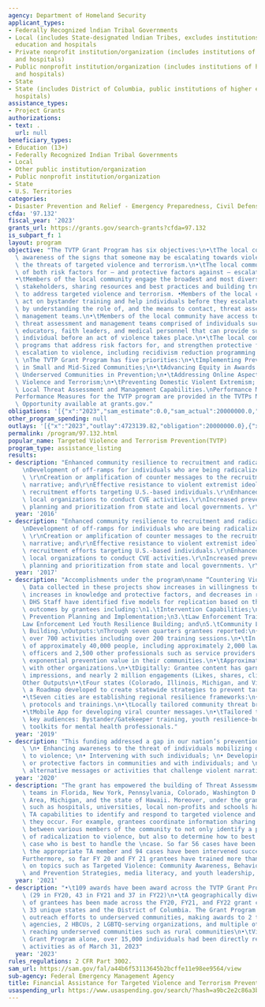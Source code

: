 ```yaml
---
agency: Department of Homeland Security
applicant_types:
- Federally Recognized lndian Tribal Governments
- Local (includes State-designated lndian Tribes, excludes institutions of higher
  education and hospitals
- Private nonprofit institution/organization (includes institutions of higher education
  and hospitals)
- Public nonprofit institution/organization (includes institutions of higher education
  and hospitals)
- State
- State (includes District of Columbia, public institutions of higher education and
  hospitals)
assistance_types:
- Project Grants
authorizations:
- text: .
  url: null
beneficiary_types:
- Education (13+)
- Federally Recognized Indian Tribal Governments
- Local
- Other public institution/organization
- Public nonprofit institution/organization
- State
- U.S. Territories
categories:
- Disaster Prevention and Relief - Emergency Preparedness, Civil Defense
cfda: '97.132'
fiscal_year: '2023'
grants_url: https://grants.gov/search-grants?cfda=97.132
is_subpart_f: 1
layout: program
objective: "The TVTP Grant Program has six objectives:\n•\tThe local community has\
  \ awareness of the signs that someone may be escalating towards violence and of\
  \ the threats of targeted violence and terrorism.\n•\tThe local community has awareness\
  \ of both risk factors for – and protective factors against – escalation to violence.\n\
  •\tMembers of the local community engage the broadest and most diverse set of local\
  \ stakeholders, sharing resources and best practices and building trusted partnerships\
  \ to address targeted violence and terrorism. •Members of the local community can\
  \ act on bystander training and help individuals before they escalate to violence\
  \ by understanding the role of, and the means to contact, threat assessment, and\
  \ management teams.\n•\tMembers of the local community have access to multi-disciplinary\
  \ threat assessment and management teams comprised of individuals such as psychologists,\
  \ educators, faith leaders, and medical personnel that can provide support to an\
  \ individual before an act of violence takes place.\n•\tThe local community has\
  \ programs that address risk factors for, and strengthen protective factors against,\
  \ escalation to violence, including recidivism reduction programming.\nPriorities:\
  \ \nThe TVTP Grant Program has five priorities:\n•\tImplementing Prevention Capabilities\
  \ in Small and Mid-Sized Communities;\n•\tAdvancing Equity in Awards and Engaging\
  \ Underserved Communities in Prevention;\n•\tAddressing Online Aspects of Targeted\
  \ Violence and Terrorism;\n•\tPreventing Domestic Violent Extremism; and\n•\tEnhancing\
  \ Local Threat Assessment and Management Capabilities.\nPerformance Measures:\n\
  Performance Measures for the TVTP program are provided in the TVTPs Notice of Funding\
  \ Opportunity available at grants.gov."
obligations: '[{"x":"2023","sam_estimate":0.0,"sam_actual":20000000.0,"usa_spending_actual":19805288.41},{"x":"2024","sam_estimate":0.0,"sam_actual":20000000.0,"usa_spending_actual":17906547.94},{"x":"2025","sam_estimate":0.0,"sam_actual":0.0,"usa_spending_actual":0.0}]'
other_program_spending: null
outlays: '[{"x":"2023","outlay":4723139.82,"obligation":20000000.0},{"x":"2024","outlay":0.0,"obligation":18000000.0},{"x":"2025","outlay":0.0,"obligation":0.0}]'
permalink: /program/97.132.html
popular_name: Targeted Violence and Terrorism Prevention(TVTP)
program_type: assistance_listing
results:
- description: "Enhanced community resilience to recruitment and radicalization; \r\
    \nDevelopment of off-ramps for individuals who are being radicalized to violence;\
    \ \r\nCreation or amplification of counter messages to the recruitment or radicalization\
    \ narrative; and\r\nEffective resistance to violent extremist ideology and online\
    \ recruitment efforts targeting U.S.-based individuals.\r\nEnhanced capacity of\
    \ local organizations to conduct CVE activities.\r\nIncreased prevention and resilience\
    \ planning and prioritization from state and local governments. \r\n"
  year: '2016'
- description: "Enhanced community resilience to recruitment and radicalization; \r\
    \nDevelopment of off-ramps for individuals who are being radicalized to violence;\
    \ \r\nCreation or amplification of counter messages to the recruitment or radicalization\
    \ narrative; and\r\nEffective resistance to violent extremist ideology and online\
    \ recruitment efforts targeting U.S.-based individuals.\r\nEnhanced capacity of\
    \ local organizations to conduct CVE activities.\r\nIncreased prevention and resilience\
    \ planning and prioritization from state and local governments. \r\n"
  year: '2017'
- description: "Accomplishments under the program\nname “Countering Violent Extremism”:\
    \ Data collected in these projects show increases in willingness to intervene,\
    \ increases in knowledge and protective factors, and decreases in risk factors.\
    \ DHS Staff have identified five models for replication based on these positive\
    \ outcomes by grantees including:\n1.\tIntervention Capabilities;\n2.\tRegional\
    \ Prevention Planning and Implementation;\n3.\tLaw Enforcement Training;\n4.\t\
    Law Enforcement Led Youth Resilience Building; and\n5.\tCommunity Led Resilience\
    \ Building.\nOutputs:\nThrough seven quarters grantees reported:\n•\tConducting\
    \ over 700 activities including over 200 training sessions.\n•\tIn person participation\
    \ of approximately 40,000 people, including approximately 2,000 law enforcement\
    \ officers and 2,500 other professionals such as service providers that have an\
    \ exponential prevention value in their communities.\n•\tApproximately 1,300 partnerships\
    \ with other organizations.\n•\tDigitally: Grantee content has garnered 4 million\
    \ impressions, and nearly 2 million engagements (Likes, shares, clicks, etc.).\n\
    Other Outputs\n•\tFour states (Colorado, Illinois, Michigan, and Virginia) piloted\
    \ a Roadmap developed to create statewide strategies to prevent targeted violence\n\
    •\tSeven cities are establishing regional resilience frameworks:\n•\tIntervention\
    \ protocols and trainings.\n•\tLocally tailored community threat briefings.\n\
    •\tMobile App for developing viral counter messages.\n•\tTailored training to\
    \ key audiences: Bystander/Gatekeeper training, youth resilience-building curricula,\
    \ toolkits for mental health professionals."
  year: '2019'
- description: "This funding addressed a gap in our nation’s prevention capabilities:\
    \ \n• Enhancing awareness to the threat of individuals mobilizing or radicalizing\
    \ to violence; \n• Intervening with such individuals; \n• Developing resilience\
    \ or protective factors in communities and with individuals; and \n• Providing\
    \ alternative messages or activities that challenge violent narratives."
  year: '2020'
- description: "The grant has empowered the building of Threat Assessment Management\
    \ teams in Florida, New York, Pennsylvania, Colorado, Washington D.C., the Bay\
    \ Area, Michigan, and the state of Hawaii. Moreover, under the grant, local institutions\
    \ such as hospitals, universities, local non-profits and schools have developed\
    \ TA capabilities to identify and respond to targeted violence and terrorism before\
    \ they occur. For example, grantees coordinate information sharing and meetings\
    \ between various members of the community to not only identify a potential sign\
    \ of radicalization to violence, but also to determine how to best handle the\
    \ case who is best to handle the \ncase. So far 56 cases have been referred to\
    \ the appropriate TA member and 94 cases have been intervened successfully.  \n\
    Furthermore, so far FY 20 and FY 21 grantees have trained more than 5,000 individuals\
    \ on topics such as Targeted Violence: Community Awareness, Behavioral Analysis,\
    \ and Prevention Strategies, media literacy, and youth leadership, among others."
  year: '2021'
- description: "•\t109 awards have been award across the TVTP Grant Program to date\
    \ (29 in FY20, 43 in FY21 and 37 in FY22)\n•\tA geographically diverse selection\
    \ of grantees has been made across the FY20, FY21, and FY22 grant cycles, reaching\
    \ 33 unique states and the District of Columbia. The Grant Program has also prioritized\
    \ outreach efforts to underserved communities, making awards to 2 tribal government\
    \ agencies, 2 HBCUs, 2 LGBTQ-serving organizations, and multiple other organizations\
    \ reaching underserved communities such as rural communities\n•\tVia the FY20\
    \ Grant Program alone, over 15,000 individuals had been directly reached via grant-funded\
    \ activities as of March 31, 2023"
  year: '2023'
rules_regulations: 2 CFR Part 3002.
sam_url: https://sam.gov/fal/a44b6f53113645b2bcffe11e98ee9564/view
sub-agency: Federal Emergency Management Agency
title: Financial Assistance for Targeted Violence and Terrorism Prevention
usaspending_url: https://www.usaspending.gov/search/?hash=a9bc2e2c86a3b6e93b76962987520c62
---
```

